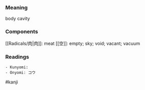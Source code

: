### Meaning

body cavity

### Components

[[Radicals/肉|肉]]: meat [[空]]: empty; sky; void; vacant; vacuum

### Readings

```
- Kunyomi: 
- Onyomi: コウ
```

#kanji